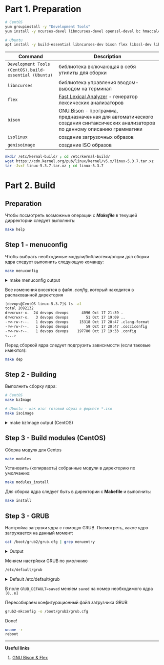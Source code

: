 Part 1. Preparation
===
```bash
# CentOS
yum groupinstall -y "Development Tools"
yum install -y ncurses-devel libncurses-devel openssl-devel bc hmaccalc zlib0devel binutils-devel elfutils-libelf-devel

# Ubuntu
apt install -y build-essential libncurses-dev bison flex libssl-dev libelf-dev isolinux genisoimage
```

| Command | Description |
| --- | --- |
|`Development Tools (CentOS)`, `build-essential (Ubuntu)`|библиотека включающая в себя утилиты для сборки|
|`libncurses`|библиотека управления вводом-выводом на терминал|
|`flex`|[Fast Lexical Analyzer](https://habr.com/post/99162/) - генератор лексических анализаторов |
|`bison`|[GNU Bison](https://habr.com/post/99366/)  - программа, предназначенная для автоматического создания синтаксических анализаторов по данному описанию грамматики|
|`isolinux`|создание загрузочных образов|
|`genisoimage`|создание ISO образов|

```bash
mkdir /etc/kernal-build/ ; cd /etc/kernal-build/
wget https://cdn.kernel.org/pub/linux/kernel/v5.x/linux-5.3.7.tar.xz
tar -Jvxf linux-5.3.7.tar.xz ; cd linux-5.3.7
```

Part 2. Build
===
Preparation
---
Чтобы посмотреть возможные операции с ***Makefile*** в текущей дирректории следует выполнить:

```bash
make help
```

Step 1 - menuconfig
---

Чтобы выбрать необходимые модули/библиотеки/опции дял сборки ядра следует выполнить следующую команду:

```bash
make menuconfig
```

<details>
    <summary>make menuconfig output</summary>
    

    .config - Linux/x86 5.3.7 Kernel Configuration
    ────────────────────────────────────────────────────────────────────────────────────────────
    ┌──────────────────────── Linux/x86 5.3.7 Kernel Configuration ─────────────────────────┐
    │  Arrow keys navigate the menu.  <Enter> selects submenus ---> (or empty submenus      │
    │  ----).  Highlighted letters are hotkeys.  Pressing <Y> includes, <N> excludes, <M>   │
    │  modularizes features.  Press <Esc><Esc> to exit, <?> for Help, </> for Search.       │
    │  Legend: [*] built-in  [ ] excluded  <M> module  < > module capable                   │
    │ ┌───────────────────────────────────────────────────────────────────────────────────┐ │
    │ │          *** Compiler: gcc (GCC) 4.8.5 20150623 (Red Hat 4.8.5-39) ***            │ │
    │ │          General setup  --->                                                      │ │
    │ │      [*] 64-bit kernel                                                            │ │
    │ │          Processor type and features  --->                                        │ │
    │ │          Power management and ACPI options  --->                                  │ │
    │ │          Bus options (PCI etc.)  --->                                             │ │
    │ │          Binary Emulations  --->                                                  │ │
    │ │          Firmware Drivers  --->                                                   │ │
    │ │      [*] Virtualization  --->                                                     │ │
    │ │          General architecture-dependent options  --->                             │ │
    │ │      [*] Enable loadable module support  --->                                     │ │
    │ │      -*- Enable the block layer  --->                                             │ │
    │ │          IO Schedulers  --->                                                      │ │
    │ │          Executable file formats  --->                                            │ │
    │ │          Memory Management options  --->                                          │ │
    │ │      [*] Networking support  --->                                                 │ │
    │ │          Device Drivers  --->                                                     │ │
    │ │          File systems  --->                                                       │ │
    │ │          Security options  --->                                                   │ │
    │ │      -*- Cryptographic API  --->                                                  │ │
    │ │          Library routines  --->                                                   │ │
    │ │          Kernel hacking  --->                                                     │ │
    │ │                                                                                   │ │
    │ └───────────────────────────────────────────────────────────────────────────────────┘ │
    ├───────────────────────────────────────────────────────────────────────────────────────┤
    │               <Select>    < Exit >    < Help >    < Save >    < Load >                │
    └───────────────────────────────────────────────────────────────────────────────────────┘
  </details> 

Все изменения вносятся в файл _.config_, который находится в распакованной директория

```bash
[devops@CentOS linux-5.3.7]$ ls -al
total 2092132
drwxrwxr-x.  24 devops devops      4096 Oct 17 21:39 .
drwxrwxr-x.   3 devops devops        51 Oct 17 19:09 ..
-rw-rw-r--.   1 devops devops     15318 Oct 17 20:47 .clang-format
-rw-rw-r--.   1 devops devops        59 Oct 17 20:47 .cocciconfig
-rw-rw-r--.   1 devops devops    197780 Oct 17 19:33 .config
<...>
```

Перед сборкой ядра следует подгрузить зависимости (если таковые имеются):
```bash
make dep
```

Step 2 - Building
---

Выполнить сборку ядра:
```bash
# CentOS
make bzImage

# Ubuntu - как итог готовый образ в формате *.iso 
make isoimage
```
<details>
    <summary>make bzImage output (CentOS)</summary>

```bash
  <...>
  CC      arch/x86/boot/video-vesa.o
  CC      arch/x86/boot/video-bios.o
  LD      arch/x86/boot/setup.elf
  OBJCOPY arch/x86/boot/setup.bin
  OBJCOPY arch/x86/boot/vmlinux.bin
  HOSTCC  arch/x86/boot/tools/build
  BUILD   arch/x86/boot/bzImage
Setup is 17388 bytes (padded to 17408 bytes).
System is 8113 kB
CRC 960f1e74
Kernel: arch/x86/boot/bzImage is ready  (#1)
```
</details>

Step 3 - Build modules (CentOS)
---

Сборка модуля для Centos
```bash
make modules
```

Установить (копирваоть) собранные модули в директорию по умолчанию:
```bash
make modules_install
```
Для сборка ядра следует быть в директории с **Makefile** и выполнить:
```bash
make install
```
Step 3 - GRUB
---
Настройка загрузки ядра с помощю GRUB. Посмотреть, какое ядро загружается на данный момент:
```bash
cat /boot/grub2/grub.cfg | grep menuentry
```

<details>
    <summary>Output</summary>

```bash
if [ x"${feature_menuentry_id}" = xy ]; then
  menuentry_id_option="--id"
  menuentry_id_option=""
export menuentry_id_option
menuentry 'CentOS Linux (3.10.0-1062.1.2.el7.x86_64) 7 (Core)' --class centos --class gnu-linux --class gnu --class os --unrestricted $menuentry_id_option 'gnulinux-3.10.0-957.12.2.el7.x86_64-advanced-8ac075e3-1124-4bb6-bef7-a6811bf8b870' {
menuentry 'CentOS Linux (3.10.0-957.12.2.el7.x86_64) 7 (Core)' --class centos --class gnu-linux --class gnu --class os --unrestricted $menuentry_id_option 'gnulinux-3.10.0-957.12.2.el7.x86_64-advanced-8ac075e3-1124-4bb6-bef7-a6811bf8b870' {
```
</details>

Меняем настрйоки GRUB по умолчнию

```bash
/etc/default/grub
```

<details>
    <summary>Default /etc/default/grub</summary>

```bash
GRUB_TIMEOUT=1
GRUB_DISTRIBUTOR="$(sed 's, release .*$,,g' /etc/system-release)"
GRUB_DEFAULT=saved
GRUB_DISABLE_SUBMENU=true
GRUB_TERMINAL_OUTPUT="console"
GRUB_CMDLINE_LINUX="no_timer_check console=tty0 console=ttyS0,115200n8 net.ifnames=0 biosdevname=0 elevator=noop crashkernel=auto"
GRUB_DISABLE_RECOVERY="true"
```
</details>

В поле `GRUB_DEFAULT=saved` меняем `saved` на номер необходимого ядра `[0..n]`

Пересобираем конфигурационный файл загрузчика GRUB
```bash
grub2-mkconfig -o /boot/grub2/grub.cfg
```
Done!
```bash
uname -r
reboot
```

---
**Useful links**
  1. [GNU Bison & Flex](https://habr.com/en/post/141756/)